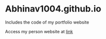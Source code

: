 # Abhinav1004.github.io


Includes the code of my portfolio website


Access my person website at [link](https://abhinav1004.github.io/)
